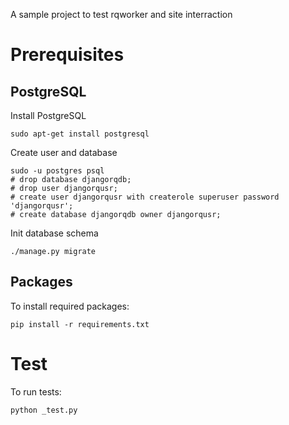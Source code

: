 A sample project to test rqworker and site interraction

# Prerequisites

## PostgreSQL

Install PostgreSQL

    sudo apt-get install postgresql

Create user and database

    sudo -u postgres psql
    # drop database djangorqdb;
    # drop user djangorqusr;
    # create user djangorqusr with createrole superuser password 'djangorqusr';
    # create database djangorqdb owner djangorqusr;

Init database schema

    ./manage.py migrate

## Packages

To install required packages:

    pip install -r requirements.txt
    
# Test

To run tests:

    python _test.py